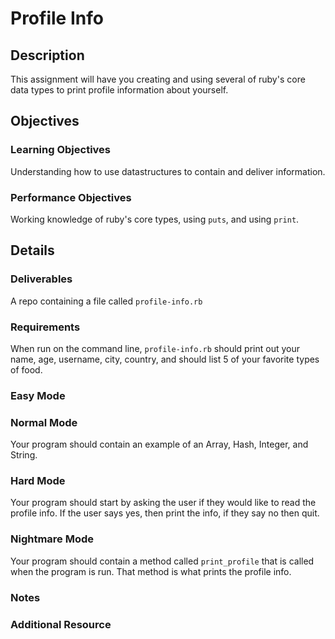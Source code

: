 #  Profile Info
## Description
 This assignment will have you creating and using several of ruby's core data types to print profile information about yourself.
## Objectives
 
### Learning Objectives
 Understanding how to use datastructures to contain and deliver information.
### Performance Objectives
 Working knowledge of ruby's core types, using `puts`, and using `print`.
## Details
 
### Deliverables
 A repo containing a file called `profile-info.rb`
### Requirements
 When run on the command line, `profile-info.rb` should print out your name, age, username, city, country, and should list 5 of your favorite types of food.
### Easy Mode
 
### Normal Mode
 Your program should contain an example of an Array, Hash, Integer, and String.
### Hard Mode
 Your program should start by asking the user if they would like to read the profile info. If the user says yes, then print the info, if they say no then quit.
### Nightmare Mode
 Your program should contain a method called `print_profile` that is called when the program is run. That method is what prints the profile info.
### Notes
 
### Additional Resource